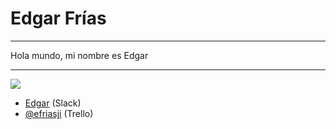 # Edgar Frías

---

Hola mundo, mi nombre es Edgar

---

![](https://ca.slack-edge.com/T0SJKHBFZ-UFJFN5Y05-be2bff3518cc-1024)

- [Edgar](https://skylabcoders.slack.com/messages/C0SJQPW8Z/team/UFJFN5Y05/) (Slack)
- [@efriasji](https://trello.com/efriasji) (Trello)
